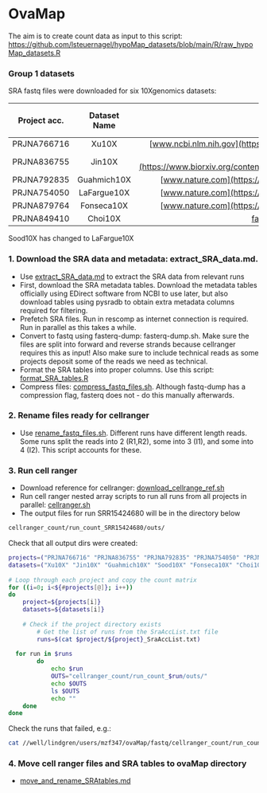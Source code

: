 # OvaMap

The aim is to create count data as input to this script: https://github.com/lsteuernagel/hypoMap_datasets/blob/main/R/raw_hypoMap_datasets.R

### Group 1 datasets 
SRA fastq files were downloaded for six 10Xgenomics datasets: 

| Project acc.  | Dataset Name | Paper URL | Number of Samples | Number of runs   | Number of cells | Number of cell types |
| :-----------: |:------------:|:---------:|:-----------------:|:----------------:|:---------------:|:--------------------:|
| PRJNA766716   | Xu10X        | [www.ncbi.nlm.nih.gov](https://www.ncbi.nlm.nih.gov/pmc/articles/PMC9662915/)          | 5                 | 20               | 26,060          |  8                    |
| PRJNA836755   | Jin10X       | [www.biorxiv.org](https://www.biorxiv.org/content/biorxiv/early/2022/05/19/2022.05.18.492547.full.pdf)          | 8                 | 8                | 42,568          | 8                    |
| PRJNA792835   | Guahmich10X  |  [www.nature.com](https://www.nature.com/articles/s42003-022-04384-8)         | 9                 | 10               | 48,147          | 22, 6                |
| PRJNA754050   | LaFargue10X  | [www.nature.com](https://www.nature.com/articles/s41467-023-36910-5)          | 1                 | 1                |  ?               | 6                    |
| PRJNA879764   | Fonseca10X   | [www.nature.com](https://www.nature.com/articles/s41588-022-01254-1)          | 4                 | 11               | 22,219          | 9                    |
| PRJNA849410   | Choi10X      | [faseb.onlinelibrary.wiley.com](https://faseb.onlinelibrary.wiley.com/doi/10.1096/fj.202201746RR)          | 4                 | 8                | 7609            | 18, 13               |

Sood10X has changed to LaFargue10X

### 1. Download the SRA data and metadata: extract_SRA_data.md. 
 - Use [extract_SRA_data.md](https://github.com/melparker101/OvaMap/blob/main/prepare_datasets/SRA/extract_SRA_data.md) to extract the SRA data from relevant runs
 - First, download the SRA metadata tables. Download the metadata tables officially using EDirect software from NCBI to use later, but also download tables using pysradb to obtain extra metadata columns required for filtering.
 - Prefetch SRA files. Run in rescomp as internet connection is required. Run in parallel as this takes a while.
 - Convert to fastq using fasterq-dump: fasterq-dump.sh. Make sure the files are split into forward and reverse strands because cellranger requires this as input! Also make sure to include technical reads as some projects deposit some of the reads we need as technical.
 - Format the SRA tables into proper columns. Use this script: [format_SRA_tables.R](https://github.com/melparker101/OvaMap/blob/main/prepare_datasets/SRA/format_SRA_tables.R)
 - Compress files: [compress_fastq_files.sh](https://github.com/melparker101/OvaMap/blob/main/prepare_datasets/SRA/compress_fastq_files.sh). Although fastq-dump has a compression flag, fasterq does not - do this manually afterwards.
### 2. Rename files ready for cellranger
 - Use [rename_fastq_files.sh](https://github.com/melparker101/OvaMap/blob/main/prepare_datasets/SRA/rename_fastq_files.sh). Different runs have different length reads. Some runs split the reads into 2 (R1,R2), some into 3 (I1), and some into 4 (I2). This script accounts for these.
### 3. Run cell ranger
 - Download reference for cellranger: [download_cellrange_ref.sh](https://github.com/melparker101/OvaMap/blob/main/prepare_datasets/SRA/download_cellrange_ref.sh)
 - Run cell ranger nested array scripts to run all runs from all projects in parallel: [cellranger.sh](https://github.com/melparker101/OvaMap/blob/main/prepare_datasets/SRA/cellranger.sh)
 - The output files for run SRR15424680 will be in the directory below
```bash
cellranger_count/run_count_SRR15424680/outs/
```

Check that all output dirs were created:
```bash
projects=("PRJNA766716" "PRJNA836755" "PRJNA792835" "PRJNA754050" "PRJNA879764" "PRJNA849410")
datasets=("Xu10X" "Jin10X" "Guahmich10X" "Sood10X" "Fonseca10X" "Choi10X")
  
# Loop through each project and copy the count matrix
for ((i=0; i<${#projects[@]}; i++))
do
    project=${projects[i]}
    datasets=${datasets[i]}
    
    # Check if the project directory exists
        # Get the list of runs from the SraAccList.txt file
        runs=$(cat $project/${project}_SraAccList.txt)
  
  for run in $runs
        do
            echo $run
            OUTS="cellranger_count/run_count_$run/outs/"
            echo $OUTS
            ls $OUTS
            echo ""  
    done
done
```
Check the runs that failed, e.g.: 
```bash
cat //well/lindgren/users/mzf347/ovaMap/fastq/cellranger_count/run_count_SRR17351745/_log
```
### 4. Move cell ranger files and SRA tables to ovaMap directory
- [move_and_rename_SRAtables.md](https://github.com/melparker101/OvaMap/blob/main/prepare_datasets/G1/move_and_rename_SRAtables.md)





